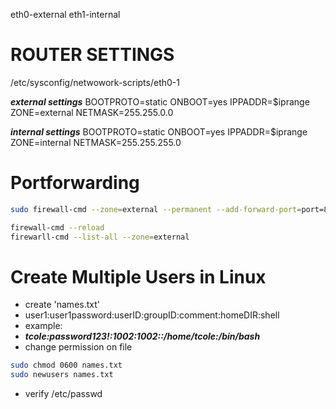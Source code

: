 eth0-external
eth1-internal


# ROUTER SETTINGS
/etc/sysconfig/netwowork-scripts/eth0-1

***external settings***
BOOTPROTO=static
ONBOOT=yes
IPPADDR=$iprange
ZONE=external
NETMASK=255.255.0.0

***internal settings***
BOOTPROTO=static
ONBOOT=yes
IPPADDR=$iprange
ZONE=internal
NETMASK=255.255.255.0

# Portforwarding

```bash
sudo firewall-cmd --zone=external --permanent --add-forward-port=port=80:proto=tcp:toport=80:toaddr=192.168.#.2
```
```bash
firewall-cmd --reload
firewarll-cmd --list-all --zone=external
```

# Create Multiple Users in Linux
- create 'names.txt'
- user1:user1password:userID:groupID:comment:homeDIR:shell
- example:
- ***tcole:password123!:1002:1002::/home/tcole:/bin/bash***
- change permission on file
```bash
sudo chmod 0600 names.txt
sudo newusers names.txt
```
- verify /etc/passwd

